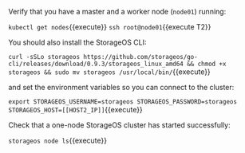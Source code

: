 Verify that you have a master and a worker node (`node01`) running:

`kubectl get nodes`{{execute}}
`ssh root@node01`{{execute T2}}

You should also install the StorageOS CLI:

`curl -sSLo storageos https://github.com/storageos/go-cli/releases/download/0.9.3/storageos_linux_amd64 && chmod +x storageos && sudo mv storageos /usr/local/bin/`{{execute}}

and set the environment variables so you can connect to the cluster:

`export STORAGEOS_USERNAME=storageos STORAGEOS_PASSWORD=storageos STORAGEOS_HOST=[[HOST2_IP]]`{{execute}}

Check that a one-node StorageOS cluster has started successfully:

`storageos node ls`{{execute}}
